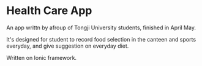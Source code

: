 Health Care App
=====================

An app writtn by afroup of Tongji University students, finished in April May.

It's designed for student to record food selection in the canteen and sports everyday, and give suggestion on everyday diet.

Written on Ionic framework.